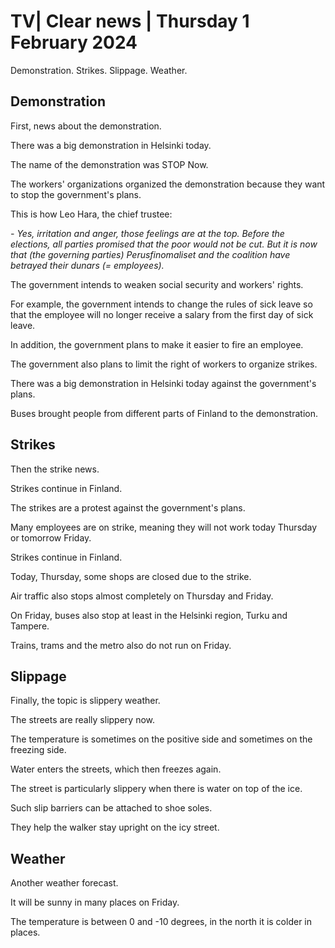 # TV\| Clear news \| Thursday 1 February 2024

Demonstration. Strikes. Slippage. Weather.

## Demonstration

First, news about the demonstration.

There was a big demonstration in Helsinki today.

The name of the demonstration was STOP Now.

The workers' organizations organized the demonstration because they want to stop the government's plans.

This is how Leo Hara, the chief trustee:

*- Yes, irritation and anger, those feelings are at the top. Before the elections, all parties promised that the poor would not be cut. But it is now that (the governing parties) Perusfinomaliset and the coalition have betrayed their dunars (= employees).*

The government intends to weaken social security and workers' rights.

For example, the government intends to change the rules of sick leave so that the employee will no longer receive a salary from the first day of sick leave.

In addition, the government plans to make it easier to fire an employee.

The government also plans to limit the right of workers to organize strikes.

There was a big demonstration in Helsinki today against the government's plans.

Buses brought people from different parts of Finland to the demonstration.

## Strikes

Then the strike news.

Strikes continue in Finland.

The strikes are a protest against the government's plans.

Many employees are on strike, meaning they will not work today Thursday or tomorrow Friday.

Strikes continue in Finland.

Today, Thursday, some shops are closed due to the strike.

Air traffic also stops almost completely on Thursday and Friday.

On Friday, buses also stop at least in the Helsinki region, Turku and Tampere.

Trains, trams and the metro also do not run on Friday.

## Slippage

Finally, the topic is slippery weather.

The streets are really slippery now.

The temperature is sometimes on the positive side and sometimes on the freezing side.

Water enters the streets, which then freezes again.

The street is particularly slippery when there is water on top of the ice.

Such slip barriers can be attached to shoe soles.

They help the walker stay upright on the icy street.

## Weather

Another weather forecast.

It will be sunny in many places on Friday.

The temperature is between 0 and -10 degrees, in the north it is colder in places.
